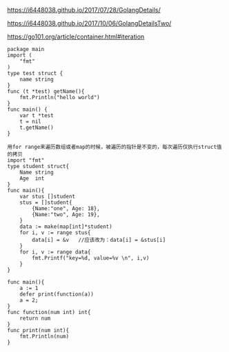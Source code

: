 
https://i6448038.github.io/2017/07/28/GolangDetails/

https://i6448038.github.io/2017/10/06/GolangDetailsTwo/

https://go101.org/article/container.html#iteration


```
package main
import (
    "fmt"
)
type test struct {
    name string
}
func (t *test) getName(){
    fmt.Println("hello world")
}
func main() {
    var t *test
    t = nil
    t.getName()
}
```

```
用for range来遍历数组或者map的时候，被遍历的指针是不变的，每次遍历仅执行struct值的拷贝
import "fmt"
type student struct{
    Name string
    Age  int
}
func main(){
    var stus []student
    stus = []student{
        {Name:"one", Age: 18},
        {Name:"two", Age: 19},
    }
    data := make(map[int]*student)
    for i, v := range stus{
        data[i] = &v   //应该改为：data[i] = &stus[i]
    }
    for i, v := range data{
        fmt.Printf("key=%d, value=%v \n", i,v)
    }
}
```

```
func main(){
    a := 1
    defer print(function(a))
    a = 2;
}
func function(num int) int{
    return num
}
func print(num int){
    fmt.Println(num)
}
```

